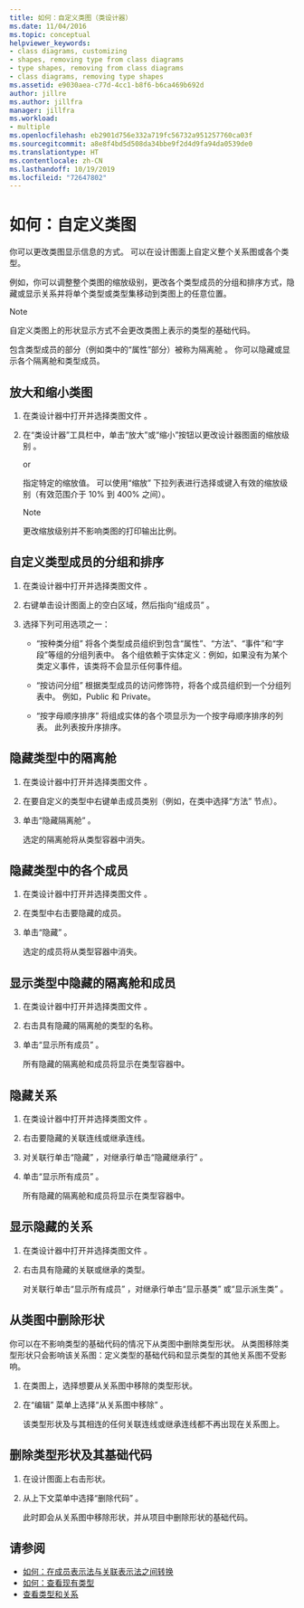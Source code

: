 ```yaml
---
title: 如何：自定义类图（类设计器）
ms.date: 11/04/2016
ms.topic: conceptual
helpviewer_keywords:
- class diagrams, customizing
- shapes, removing type from class diagrams
- type shapes, removing from class diagrams
- class diagrams, removing type shapes
ms.assetid: e9030aea-c77d-4cc1-b8f6-b6ca469b692d
author: jillre
ms.author: jillfra
manager: jillfra
ms.workload:
- multiple
ms.openlocfilehash: eb2901d756e332a719fc56732a951257760ca03f
ms.sourcegitcommit: a8e8f4bd5d508da34bbe9f2d4d9fa94da0539de0
ms.translationtype: HT
ms.contentlocale: zh-CN
ms.lasthandoff: 10/19/2019
ms.locfileid: "72647802"
---
```

# <a name="how-to-customize-class-diagrams"></a>如何：自定义类图

你可以更改类图显示信息的方式。 可以在设计图面上自定义整个关系图或各个类型。

例如，你可以调整整个类图的缩放级别，更改各个类型成员的分组和排序方式，隐藏或显示关系并将单个类型或类型集移动到类图上的任意位置。

> [!NOTE]
> 自定义类图上的形状显示方式不会更改类图上表示的类型的基础代码。

包含类型成员的部分（例如类中的“属性”部分）被称为隔离舱  。 你可以隐藏或显示各个隔离舱和类型成员。

## <a name="zoom-in-and-out-of-the-class-diagram"></a>放大和缩小类图

1. 在类设计器中打开并选择类图文件  。

2. 在“类设计器”工具栏中，单击“放大”或“缩小”按钮以更改设计器图面的缩放级别    。

     or

     指定特定的缩放值。 可以使用“缩放”  下拉列表进行选择或键入有效的缩放级别（有效范围介于 10% 到 400% 之间）。

    > [!NOTE]
    > 更改缩放级别并不影响类图的打印输出比例。

## <a name="customize-grouping-and-sorting-of-type-members"></a>自定义类型成员的分组和排序

1. 在类设计器中打开并选择类图文件  。

2. 右键单击设计图面上的空白区域，然后指向“组成员”  。

3. 选择下列可用选项之一：

    - “按种类分组”  将各个类型成员组织到包含“属性”、“方法”、“事件”和“字段”等组的分组列表中。 各个组依赖于实体定义：例如，如果没有为某个类定义事件，该类将不会显示任何事件组。

    - “按访问分组”  根据类型成员的访问修饰符，将各个成员组织到一个分组列表中。 例如，Public 和 Private。

    - “按字母顺序排序”  将组成实体的各个项显示为一个按字母顺序排序的列表。 此列表按升序排序。

## <a name="hide-compartments-on-a-type"></a>隐藏类型中的隔离舱

1. 在类设计器中打开并选择类图文件  。

2. 在要自定义的类型中右键单击成员类别（例如，在类中选择“方法”  节点）。

3. 单击“隐藏隔离舱”  。

     选定的隔离舱将从类型容器中消失。

## <a name="hide-individual-members-on-a-type"></a>隐藏类型中的各个成员

1. 在类设计器中打开并选择类图文件  。

2. 在类型中右击要隐藏的成员。

3. 单击“隐藏”  。

     选定的成员将从类型容器中消失。

## <a name="show-hidden-compartments-and-members-on-a-type"></a>显示类型中隐藏的隔离舱和成员

1. 在类设计器中打开并选择类图文件  。

2. 右击具有隐藏的隔离舱的类型的名称。

3. 单击“显示所有成员”  。

     所有隐藏的隔离舱和成员将显示在类型容器中。

## <a name="hide-relationships"></a>隐藏关系

1. 在类设计器中打开并选择类图文件  。

2. 右击要隐藏的关联连线或继承连线。

3. 对关联行单击“隐藏”  ，对继承行单击“隐藏继承行”  。

4. 单击“显示所有成员”  。

     所有隐藏的隔离舱和成员将显示在类型容器中。

## <a name="show-hidden-relationships"></a>显示隐藏的关系

1. 在类设计器中打开并选择类图文件  。

2. 右击具有隐藏的关联或继承的类型。

   对关联行单击“显示所有成员”  ，对继承行单击“显示基类”  或“显示派生类”  。

## <a name="remove-a-shape-from-a-class-diagram"></a>从类图中删除形状
你可以在不影响类型的基础代码的情况下从类图中删除类型形状。 从类图移除类型形状只会影响该关系图：定义类型的基础代码和显示类型的其他关系图不受影响。

1. 在类图上，选择想要从关系图中移除的类型形状。

2. 在“编辑”  菜单上选择“从关系图中移除”  。

     该类型形状及与其相连的任何关联连线或继承连线都不再出现在关系图上。

## <a name="delete-a-type-shape-and-its-underlying-code"></a>删除类型形状及其基础代码

1. 在设计图面上右击形状。

2. 从上下文菜单中选择“删除代码”  。

     此时即会从关系图中移除形状，并从项目中删除形状的基础代码。

## <a name="see-also"></a>请参阅

- [如何：在成员表示法与关联表示法之间转换](how-to-change-between-member-notation-and-association-notation.md)
- [如何：查看现有类型](how-to-view-existing-types.md)
- [查看类型和关系](designing-and-viewing-classes-and-types.md)
